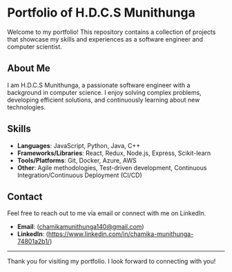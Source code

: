 

# Portfolio of H.D.C.S Munithunga

Welcome to my portfolio! This repository contains a collection of projects that showcase my skills and experiences as a software engineer and computer scientist.

## About Me

I am H.D.C.S Munithunga, a passionate software engineer with a background in computer science. I enjoy solving complex problems, developing efficient solutions, and continuously learning about new technologies.



## Skills

- **Languages**: JavaScript, Python, Java, C++
- **Frameworks/Libraries**: React, Redux, Node.js, Express, Scikit-learn
- **Tools/Platforms**: Git, Docker, Azure, AWS
- **Other**: Agile methodologies, Test-driven development, Continuous Integration/Continuous Deployment (CI/CD)

## Contact

Feel free to reach out to me via email or connect with me on LinkedIn.

- **Email**: (chamikamunithunga140@gmail.com)
- **LinkedIn**: (https://www.linkedin.com/in/chamika-munithunga-74801a2b1/)

---

Thank you for visiting my portfolio. I look forward to connecting with you!

